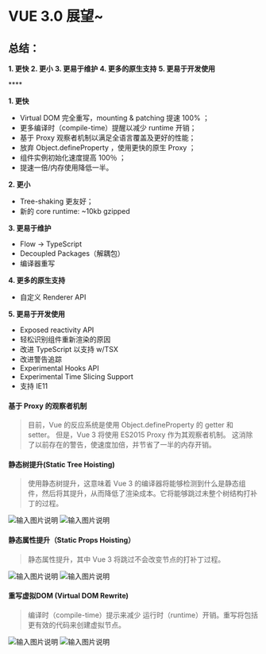 # VUE 3.0 展望~

## 总结：

 **1. 更快**   **2. 更小**   **3. 更易于维护**   **4. 更多的原生支持**   **5. 更易于开发使用**

\*\*\*\*

**1. 更快**

* Virtual DOM 完全重写，mounting & patching 提速 100% ；
* 更多编译时（compile-time）提醒以减少 runtime 开销；
* 基于 Proxy 观察者机制以满足全语言覆盖及更好的性能；
* 放弃 Object.defineProperty ，使用更快的原生 Proxy ；
* 组件实例初始化速度提高 100％ ；
* 提速一倍/内存使用降低一半。

**2. 更小**

* Tree-shaking 更友好；
* 新的 core runtime: ~10kb gzipped

**3. 更易于维护**

* Flow -&gt; TypeScript
* Decoupled Packages（解耦包）
* 编译器重写

**4. 更多的原生支持**

* 自定义 Renderer API

**5. 更易于开发使用**

* Exposed reactivity API
* 轻松识别组件重新渲染的原因
* 改进 TypeScript 以支持 w/TSX
* 改进警告追踪
* Experimental Hooks API
* Experimental Time Slicing Support
* 支持 IE11



#### 基于 Proxy 的观察者机制

> 目前，Vue 的反应系统是使用 Object.defineProperty 的 getter 和 setter。 但是，Vue 3 将使用 ES2015 Proxy 作为其观察者机制。 这消除了以前存在的警告，使速度加倍，并节省了一半的内存开销。

#### 静态树提升\(Static Tree Hoisting\)

> 使用静态树提升，这意味着 Vue 3 的编译器将能够检测到什么是静态组件，然后将其提升，从而降低了渲染成本。它将能够跳过未整个树结构打补丁的过程。

![&#x8F93;&#x5165;&#x56FE;&#x7247;&#x8BF4;&#x660E;](https://images.gitee.com/uploads/images/2018/1207/144346_da2a0744_1422543.png) ![&#x8F93;&#x5165;&#x56FE;&#x7247;&#x8BF4;&#x660E;](https://images.gitee.com/uploads/images/2018/1207/144405_c66b4577_1422543.png)

#### 静态属性提升（Static Props Hoisting）

> 静态属性提升，其中 Vue 3 将跳过不会改变节点的打补丁过程。

![&#x8F93;&#x5165;&#x56FE;&#x7247;&#x8BF4;&#x660E;](https://images.gitee.com/uploads/images/2018/1207/144646_3825c690_1422543.png) ![&#x8F93;&#x5165;&#x56FE;&#x7247;&#x8BF4;&#x660E;](https://images.gitee.com/uploads/images/2018/1207/144700_02d8d053_1422543.png)

#### 重写虚拟DOM \(Virtual DOM Rewrite\)

> 编译时（compile-time）提示来减少 运行时（runtime）开销。重写将包括更有效的代码来创建虚拟节点。

![&#x8F93;&#x5165;&#x56FE;&#x7247;&#x8BF4;&#x660E;](https://images.gitee.com/uploads/images/2018/1207/144914_171edf13_1422543.png) ![&#x8F93;&#x5165;&#x56FE;&#x7247;&#x8BF4;&#x660E;](https://images.gitee.com/uploads/images/2018/1207/145411_1cc12ba0_1422543.png)

